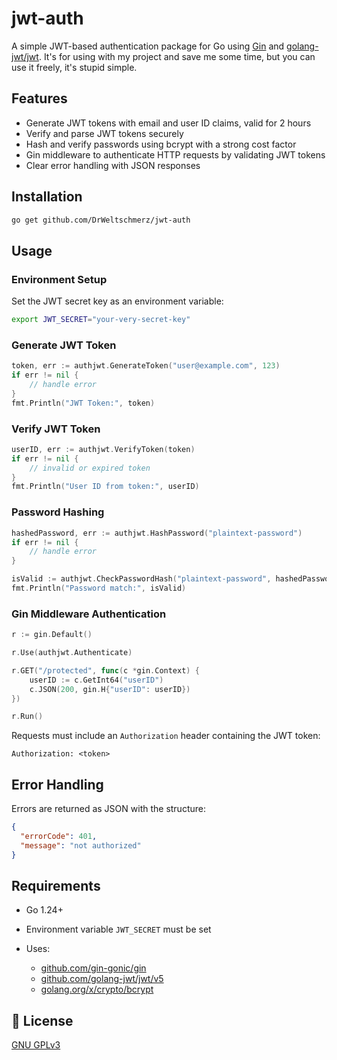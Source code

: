 # jwt-auth

A simple JWT-based authentication package for Go using [Gin](https://github.com/gin-gonic/gin) and [golang-jwt/jwt](https://github.com/golang-jwt/jwt). It's for using with my project and save me some time, but you can use it freely, it's stupid simple.

## Features

* Generate JWT tokens with email and user ID claims, valid for 2 hours
* Verify and parse JWT tokens securely
* Hash and verify passwords using bcrypt with a strong cost factor
* Gin middleware to authenticate HTTP requests by validating JWT tokens
* Clear error handling with JSON responses

## Installation

```bash
go get github.com/DrWeltschmerz/jwt-auth
```

## Usage

### Environment Setup

Set the JWT secret key as an environment variable:

```bash
export JWT_SECRET="your-very-secret-key"
```

### Generate JWT Token

```go
token, err := authjwt.GenerateToken("user@example.com", 123)
if err != nil {
    // handle error
}
fmt.Println("JWT Token:", token)
```

### Verify JWT Token

```go
userID, err := authjwt.VerifyToken(token)
if err != nil {
    // invalid or expired token
}
fmt.Println("User ID from token:", userID)
```

### Password Hashing

```go
hashedPassword, err := authjwt.HashPassword("plaintext-password")
if err != nil {
    // handle error
}

isValid := authjwt.CheckPasswordHash("plaintext-password", hashedPassword)
fmt.Println("Password match:", isValid)
```

### Gin Middleware Authentication

```go
r := gin.Default()

r.Use(authjwt.Authenticate)

r.GET("/protected", func(c *gin.Context) {
    userID := c.GetInt64("userID")
    c.JSON(200, gin.H{"userID": userID})
})

r.Run()
```

Requests must include an `Authorization` header containing the JWT token:

```
Authorization: <token>
```

## Error Handling

Errors are returned as JSON with the structure:

```json
{
  "errorCode": 401,
  "message": "not authorized"
}
```

## Requirements

* Go 1.24+
* Environment variable `JWT_SECRET` must be set
* Uses:

  * [github.com/gin-gonic/gin](https://github.com/gin-gonic/gin)
  * [github.com/golang-jwt/jwt/v5](https://github.com/golang-jwt/jwt)
  * [golang.org/x/crypto/bcrypt](https://pkg.go.dev/golang.org/x/crypto/bcrypt)

## 📜 License

[GNU GPLv3](./LICENSE) 